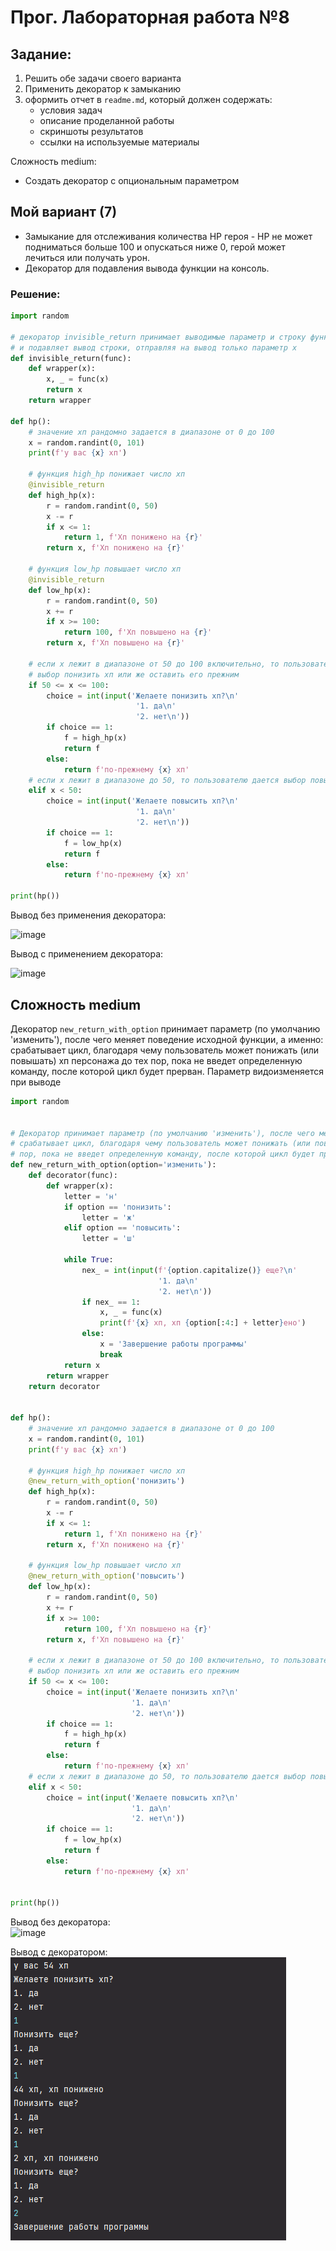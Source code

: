 # Прог. Лабораторная работа №8

## Задание:
1. Решить обе задачи своего варианта
2. Применить декоратор к замыканию
3. оформить отчет в ```readme.md```, который должен содержать:
    - условия задач
    - описание проделанной работы
    - скриншоты результатов
    - ссылки на используемые материалы

Сложность medium:
- Создать декоратор с опциональным параметром

## Мой вариант (7)
- Замыкание для отслеживания количества HP героя - HP не может подниматься больше 100 и опускаться ниже 0, герой может лечиться или получать урон.
- Декоратор для подавления вывода функции на консоль.

### Решение:

```Python
import random

# декоратор invisible_return принимает выводимые параметр и строку функции low_hp (либо high_hp) 
# и подавляет вывод строки, отправляя на вывод только параметр x
def invisible_return(func):
    def wrapper(x):
        x, _ = func(x)
        return x
    return wrapper
    
def hp():
    # значение хп рандомно задается в диапазоне от 0 до 100
    x = random.randint(0, 101)
    print(f'у вас {x} хп')

    # функция high_hp понижает число хп
    @invisible_return
    def high_hp(x):
        r = random.randint(0, 50)   
        x -= r       
        if x <= 1:
            return 1, f'Хп понижено на {r}'
        return x, f'Хп понижено на {r}'

    # функция low_hp повышает число хп
    @invisible_return
    def low_hp(x):
        r = random.randint(0, 50)
        x += r
        if x >= 100:
            return 100, f'Хп повышено на {r}'
        return x, f'Хп повышено на {r}'

    # если x лежит в диапазоне от 50 до 100 включительно, то пользователю дается 
    # выбор понизить хп или же оставить его прежним
    if 50 <= x <= 100:
        choice = int(input('Желаете понизить хп?\n'
                            '1. да\n'
                            '2. нет\n'))
        if choice == 1:
            f = high_hp(x)
            return f
        else: 
            return f'по-прежнему {x} хп'
    # если x лежит в диапазоне до 50, то пользователю дается выбор повысить хп или же оставить его прежним
    elif x < 50:
        choice = int(input('Желаете повысить хп?\n'
                            '1. да\n'
                            '2. нет\n'))
        if choice == 1:
            f = low_hp(x)
            return f
        else:
            return f'по-прежнему {x} хп'

print(hp())
```

Вывод без применения декоратора:

![image](https://github.com/StefaniyaP/programming/assets/144994975/0bd7e8e1-62a2-4c9f-b77f-4231d70bbd6b)

Вывод с применением декоратора:

![image](https://github.com/StefaniyaP/programming/assets/144994975/552d7564-3508-4cdf-9926-921e9954cc50)

## Сложность medium
Декоратор `new_return_with_option` принимает параметр (по умолчанию 'изменить'), после чего меняет поведение исходной функции, а именно: 
срабатывает цикл, благодаря чему пользователь может понижать (или повышать) хп персонажа до тех
пор, пока не введет определенную команду, после которой цикл будет прерван. Параметр видоизменяется при выводе

```Python
import random


# Декоратор принимает параметр (по умолчанию 'изменить'), после чего меняет поведение исходной функции, а именно:
# срабатывает цикл, благодаря чему пользователь может понижать (или повышать) хп персонажа до тех
# пор, пока не введет определенную команду, после которой цикл будет прерван. Параметр видоизменяется при выводе
def new_return_with_option(option='изменить'):
    def decorator(func):
        def wrapper(x):
            letter = 'н'
            if option == 'понизить':
                letter = 'ж'
            elif option == 'повысить':
                letter = 'ш'

            while True:
                nex_ = int(input(f'{option.capitalize()} еще?\n'
                                 '1. да\n'
                                 '2. нет\n'))
                if nex_ == 1:
                    x, _ = func(x)
                    print(f'{x} хп, хп {option[:4:] + letter}ено')
                else:
                    x = 'Завершение работы программы'
                    break
            return x
        return wrapper
    return decorator


def hp():
    # значение хп рандомно задается в диапазоне от 0 до 100
    x = random.randint(0, 101)
    print(f'у вас {x} хп')

    # функция high_hp понижает число хп
    @new_return_with_option('понизить')
    def high_hp(x):
        r = random.randint(0, 50)
        x -= r
        if x <= 1:
            return 1, f'Хп понижено на {r}'
        return x, f'Хп понижено на {r}'

    # функция low_hp повышает число хп
    @new_return_with_option('повысить')
    def low_hp(x):
        r = random.randint(0, 50)
        x += r
        if x >= 100:
            return 100, f'Хп повышено на {r}'
        return x, f'Хп повышено на {r}'

    # если x лежит в диапазоне от 50 до 100 включительно, то пользователю дается
    # выбор понизить хп или же оставить его прежним
    if 50 <= x <= 100:
        choice = int(input('Желаете понизить хп?\n'
                           '1. да\n'
                           '2. нет\n'))
        if choice == 1:
            f = high_hp(x)
            return f
        else:
            return f'по-прежнему {x} хп'
    # если x лежит в диапазоне до 50, то пользователю дается выбор повысить хп или же оставить его прежним
    elif x < 50:
        choice = int(input('Желаете повысить хп?\n'
                           '1. да\n'
                           '2. нет\n'))
        if choice == 1:
            f = low_hp(x)
            return f
        else:
            return f'по-прежнему {x} хп'


print(hp())
```

Вывод без декоратора:   
![image](https://github.com/StefaniyaP/programming/assets/144994975/0bd7e8e1-62a2-4c9f-b77f-4231d70bbd6b)

Вывод с декоратором:    
![img.png](img.png)
